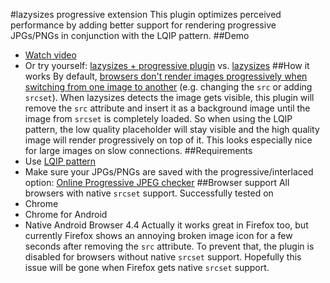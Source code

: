 #lazysizes progressive extension
This plugin optimizes perceived performance by adding better support for rendering progressive JPGs/PNGs in conjunction with the LQIP pattern.
##Demo
- [Watch video](http://www.webpagetest.org/video/view.php?id=150207_0d904cee5186ebf124d4e3014aa5df39895618f0)
- Or try yourself: [lazysizes + progressive plugin](http://codepen.io/jschroeter/full/NPwXNv) vs. [lazysizes](http://codepen.io/jschroeter/full/MYOrjB)
##How it works
By default, [browsers don't render images progressively when switching from one image to another](http://w3facility.org/question/progressive-jpeg-isnt-progressive-when-changing-image-src-dynamically/) (e.g. changing the `src` or adding `srcset`).
When lazysizes detects the image gets visible, this plugin will remove the `src` attribute and insert it as a background image until the image from `srcset` is completely loaded.
So when using the LQIP pattern, the low quality placeholder will stay visible and the high quality image will render progressively on top of it.
This looks especially nice for large images on slow connections.
##Requirements
- Use [LQIP pattern](https://github.com/aFarkas/lazysizes#lqip)
- Make sure your JPGs/PNGs are saved with the progressive/interlaced option: [Online Progressive JPEG checker](http://highloadtools.com/progressivejpeg)
##Browser support
All browsers with native `srcset` support. Successfully tested on
- Chrome
- Chrome for Android
- Native Android Browser 4.4
Actually it works great in Firefox too, but currently Firefox shows an annoying broken image icon for a few seconds after removing the `src` attribute. To prevent that, the plugin is disabled for browsers without native `srcset` support. Hopefully this issue will be gone when Firefox gets native `srcset` support.
